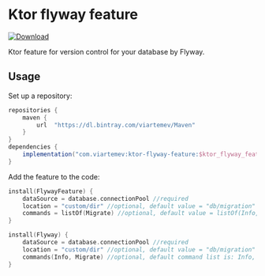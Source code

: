 # Ktor flyway feature
[ ![Download](https://api.bintray.com/packages/viartemev/Maven/ktor-flyway-feature/images/download.svg) ](https://bintray.com/viartemev/Maven/ktor-flyway-feature/_latestVersion)

Ktor feature for version control for your database by Flyway.
## Usage
Set up a repository:
```groovy
repositories {
    maven {
        url  "https://dl.bintray.com/viartemev/Maven" 	
    }
}
dependencies {
    implementation("com.viartemev:ktor-flyway-feature:$ktor_flyway_feature_version")
}
```
Add the feature to the code:
```kotlin
install(FlywayFeature) {
    dataSource = database.connectionPool //required
    location = "custom/dir" //optional, default value = "db/migration"
    commands = listOf(Migrate) //optional, default value = listOf(Info, Migrate)
}

install(Flyway) {
    dataSource = database.connectionPool //required
    location = "custom/dir" //optional, default value = "db/migration"
    commands(Info, Migrate) //optional, default command list is: Info, Migrate
}
```
